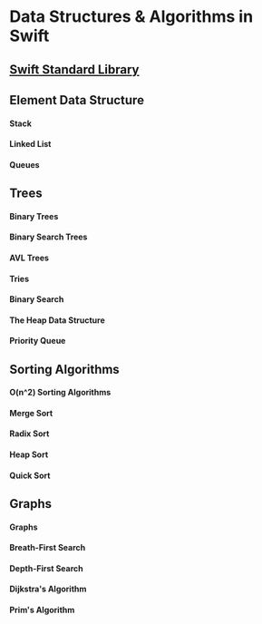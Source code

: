 # Data Structures & Algorithms in Swift


## [Swift Standard Library](/STL)
## Element Data Structure
#### Stack
#### Linked List
#### Queues
## Trees
#### Binary Trees
#### Binary Search Trees
#### AVL Trees
#### Tries
#### Binary Search
#### The Heap Data Structure
#### Priority Queue
## Sorting Algorithms
#### O(n^2) Sorting Algorithms
#### Merge Sort
#### Radix Sort
#### Heap Sort
#### Quick Sort
## Graphs
#### Graphs
#### Breath-First Search
#### Depth-First Search
#### Dijkstra's Algorithm
#### Prim's Algorithm
